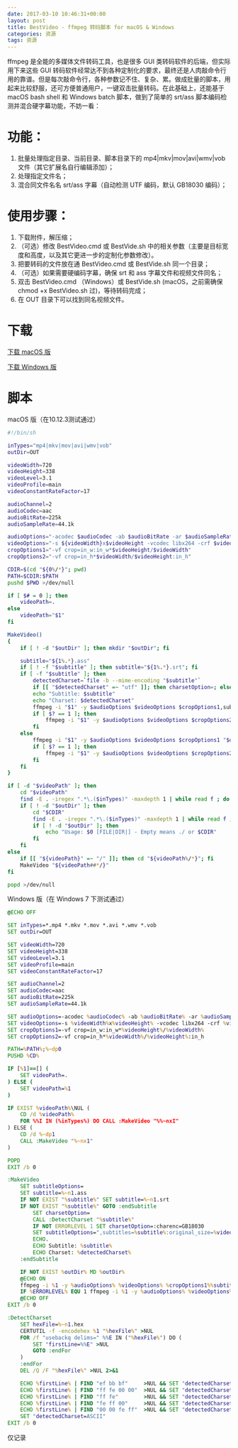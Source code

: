 ```yaml
---
date: 2017-03-10 10:46:31+00:00
layout: post
title: BestVideo - ffmpeg 转码脚本 for macOS & Windows 
categories: 资源
tags: 资源
---
```



ffmpeg 是全能的多媒体文件转码工具，也是很多 GUI 类转码软件的后端，但实际用下来这些 GUI 转码软件经常达不到各种定制化的要求，最终还是人肉敲命令行用的靠谱。但是每次敲命令行，各种参数记不住、复杂、累。做成批量的脚本，用起来比较舒服，还可方便普通用户，一键双击批量转码。在此基础上，还能基于 macOS bash shell 和 Windows batch 脚本，做到了简单的 srt/ass 脚本编码检测并混合硬字幕功能，不妨一看：

# 功能：
1. 批量处理指定目录、当前目录、脚本目录下的 mp4|mkv|mov|avi|wmv|vob 文件（其它扩展名自行编辑添加）；
2. 处理指定文件名；
3. 混合同文件名名 srt/ass 字幕（自动检测 UTF 编码，默认 GB18030 编码）；

# 使用步骤：
1. 下载附件，解压缩；
2. （可选）修改 BestVideo.cmd 或 BestVide.sh 中的相关参数（主要是目标宽度和高度，以及其它更进一步的定制化参数修改）。
3. 把要转码的文件放在通 BestVideo.cmd 或 BestVide.sh 同一个目录；
4. （可选）如果需要硬编码字幕，确保 srt 和 ass 字幕文件和视频文件同名；
5. 双击 BestVideo.cmd （Windows）或 BestVide.sh (macOS，之前需确保 chmod +x BestVideo.sh 过)，等待转码完成；
6. 在 OUT 目录下可以找到同名视频文件。

# 下载
[下载 macOS 版](/assets/BestVideo_macOS.zip)

[下载 Windows 版](/assets/BestVideo_Win.zip)


# 脚本

macOS 版（在10.12.3测试通过）

```sh
#!/bin/sh

inTypes="mp4|mkv|mov|avi|wmv|vob"
outDir=OUT

videoWidth=720
videoHeight=338
videoLevel=3.1
videoProfile=main
videoConstantRateFactor=17

audioChannel=2
audioCodec=aac
audioBitRate=225k
audioSampleRate=44.1k

audioOptions="-acodec $audioCodec -ab $audioBitRate -ar $audioSampleRate -ac $audioChannel"
videoOptions="-s ${videoWidth}x$videoHeight -vcodec libx264 -crf $videoConstantRateFactor -profile:v $videoProfile -level $videoLevel"
cropOptions1="-vf crop=in_w:in_w*$videoHeight/$videoWidth"
cropOptions2="-vf crop=in_h*$videoWidth/$videoHeight:in_h"

CDIR=$(cd "${0%/*}"; pwd)
PATH=$CDIR:$PATH
pushd $PWD >/dev/null

if [ $# = 0 ]; then
	videoPath=.
else
	videoPath="$1"
fi

MakeVideo()
{
	if [ ! -d "$outDir" ]; then mkdir "$outDir"; fi

	subtitle="${1%.*}.ass"
	if [ ! -f "$subtitle" ]; then subtitle="${1%.*}.srt"; fi
	if [ -f "$subtitle" ]; then 
		detectedCharset=`file -b --mime-encoding "$subtitle"`
		if [[ "$detectedCharset" =~ "utf" ]]; then charsetOption=; else charsetOption=":charenc=GB18030"; fi
		echo "Subtitle: $subtitle"
		echo "Charset: $detectedCharset"
		ffmpeg -i "$1" -y $audioOptions $videoOptions $cropOptions1,subtitles="$subtitle"$charsetOption "$outDir/${1%.*}.mp4" </dev/null
		if [ $? == 1 ]; then
			ffmpeg -i "$1" -y $audioOptions $videoOptions $cropOptions2,subtitles="$subtitle"$charsetOption "$outDir/${1%.*}.mp4" </dev/null
		fi
	else
		ffmpeg -i "$1" -y $audioOptions $videoOptions $cropOptions1 "$outDir/${1%.*}.mp4" </dev/null
		if [ $? == 1 ]; then
			ffmpeg -i "$1" -y $audioOptions $videoOptions $cropOptions2 "$outDir/${1%.*}.mp4" </dev/null
		fi
	fi
}

if [ -d "$videoPath" ]; then
	cd "$videoPath"
	find -E . -iregex ".*\.($inTypes)" -maxdepth 1 | while read f ; do MakeVideo "${f##*/}" ; done
	if [ ! -d "$outDir" ]; then
		cd "$CDIR"
		find -E . -iregex ".*\.($inTypes)" -maxdepth 1 | while read f ; do MakeVideo "${f##*/}" ; done
		if [ ! -d "$outDir" ]; then
			echo "Usage: $0 [FILE|DIR|] - Empty means ./ or $CDIR"
		fi
	fi
else
	if [[ "${videoPath}" =~ "/" ]]; then cd "${videoPath%/*}"; fi
	MakeVideo "${videoPath##*/}"
fi

popd >/dev/null
```


Windows 版（在 Windows 7 下测试通过）

```bat
@ECHO OFF

SET inTypes=*.mp4 *.mkv *.mov *.avi *.wmv *.vob
SET outDir=OUT

SET videoWidth=720
SET videoHeight=338
SET videoLevel=3.1
SET videoProfile=main
SET videoConstantRateFactor=17

SET audioChannel=2
SET audioCodec=aac
SET audioBitRate=225k
SET audioSampleRate=44.1k

SET audioOptions=-acodec %audioCodec% -ab %audioBitRate% -ar %audioSampleRate% -ac %audioChannel%
SET videoOptions=-s %videoWidth%x%videoHeight% -vcodec libx264 -crf %videoConstantRateFactor% -profile:v %videoProfile% -level %videoLevel%
SET cropOptions1=-vf crop=in_w:in_w*%videoHeight%/%videoWidth%
SET cropOptions2=-vf crop=in_h*%videoWidth%/%videoHeight%:in_h

PATH=%PATH%;%~dp0
PUSHD %CD%

IF [%1]==[] (
	SET videoPath=.
) ELSE (
	SET videoPath=%1
)

IF EXIST %videoPath%\NUL (
	CD /d %videoPath%
	FOR %%I IN (%inTypes%) DO CALL :MakeVideo "%%~nxI"
) ELSE (
	CD /d %~dp1
	CALL :MakeVideo "%~nx1"
)

POPD
EXIT /b 0

:MakeVideo
	SET subtitleOptions=
	SET subtitle=%~n1.ass
	IF NOT EXIST "%subtitle%" SET subtitle=%~n1.srt
	IF NOT EXIST "%subtitle%" GOTO :endSubtitle
		SET charsetOption=
		CALL :DetectCharset "%subtitle%"
		IF NOT ERRORLEVEL 1 SET charsetOption=:charenc=GB18030
		SET subtitleOptions=",subtitles=%subtitle%:original_size=%videoWidth%x%videoHeight%%charsetOption%"
		ECHO.
		ECHO Subtitle: %subtitle%
		ECHO Charset: %detectedCharset%
	:endSubtitle

	IF NOT EXIST %outDir% MD %outDir%
	@ECHO ON
	ffmpeg -i %1 -y %audioOptions% %videoOptions% %cropOptions1%%subtitleOptions% "%outDir%\%~n1.mp4"
	IF %ERRORLEVEL% EQU 1 ffmpeg -i %1 -y %audioOptions% %videoOptions% %cropOptions2%%subtitleOptions% "%outDir%\%~n1.mp4"
	@ECHO OFF
EXIT /b 0

:DetectCharset
	SET hexFile=%~n1.hex
	CERTUTIL -f -encodehex %1 "%hexFile%" >NUL
	FOR /f "usebackq delims=" %%E IN ("%hexFile%") DO (
		SET "firstLine=%%E" >NUL
		GOTO :endFor
	)
	:endFor
	DEL /Q /F "%hexFile%" >NUL 2>&1

	ECHO %firstLine% | FIND "ef bb bf"     >NUL && SET "detectedCharset=UTF-8"     && EXIT /b 1
	ECHO %firstLine% | FIND "ff fe 00 00"  >NUL && SET "detectedCharset=UTF-32 LE" && EXIT /b 5
	ECHO %firstLine% | FIND "ff fe"        >NUL && SET "detectedCharset=UTF-16"    && EXIT /b 2
	ECHO %firstLine% | FIND "fe ff 00"     >NUL && SET "detectedCharset=UTF-16 BE" && EXIT /b 3
	ECHO %firstLine% | FIND "00 00 fe ff"  >NUL && SET "detectedCharset=UTF-32 BE" && EXIT /b 4
	SET "detectedCharset=ASCII"
EXIT /b 0
```

仅记录